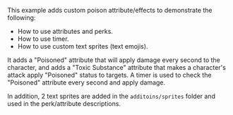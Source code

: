 This example adds custom poison attribute/effects to demonstrate the following:

* How to use attributes and perks.
* How to use timer.
* How to use custom text sprites (text emojis).

It adds a "Poisoned" attribute that will apply damage every second to the character, and adds a "Toxic Substance" attribute that makes a character's attack apply "Poisoned" status to targets. A timer is used to check the "Poisoned" attribute every second and apply damage.

In addition, 2 text sprites are added in the `additoins/sprites` folder and used in the perk/attribute descriptions.

